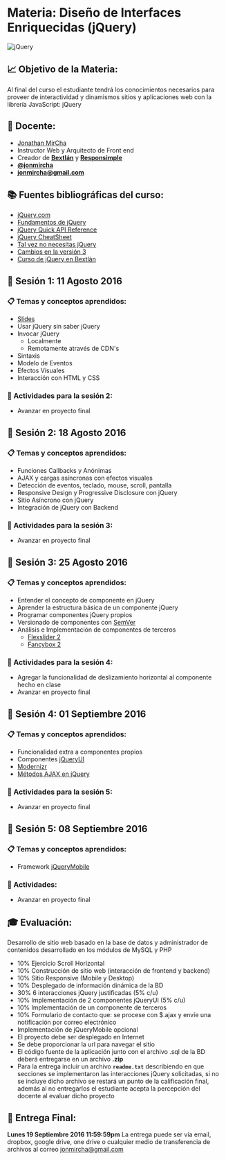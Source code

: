 # Materia: Diseño de Interfaces Enriquecidas (jQuery)
![jQuery](http://bextlan.com/img/para-cursos/jquery.jpg)

## :chart_with_upwards_trend: Objetivo de la Materia:
Al final del curso el estudiante tendrá los conocimientos necesarios para proveer de interactividad y dinamismos sitios y aplicaciones web con la librería JavaScript: jQuery

## :bow: Docente:
* [Jonathan MirCha](http://jonmircha.com)
* Instructor Web y Arquitecto de Front end
* Creador de **[Bextlán](http://bextlan.com)** y **[Responsimple](http://jonmircha.github.io/responsimple/)**
* **[@jonmircha](https://twitter.com/jonmircha)**
* **[jonmircha@gmail.com](mailto:jonmircha@gmail.com)**

## :books: Fuentes bibliográficas del curso:
* [jQuery.com](http://jquery.com/)
* [Fundamentos de jQuery](http://librojquery.com/)
* [jQuery Quick API Reference](https://oscarotero.com/jquery/)
* [jQuery CheatSheet](http://overapi.com/jquery/)
* [Tal vez no necesitas jQuery](http://youmightnotneedjquery.com/)
* [Cambios en la versión 3](http://jquery.com/upgrade-guide/3.0/)
* [Curso de jQuery en Bextlán](https://www.youtube.com/playlist?list=PLvq-jIkSeTUYvLDfVUXOhnZ6QSouIfQQ7)


## :school: Sesión 1: 11 Agosto 2016

### :clipboard: Temas y conceptos aprendidos:
* [Slides](http://bextlan.com/slides/jquery)
* Usar jQuery sin saber jQuery
* Invocar jQuery
	* Localmente
	* Remotamente através de CDN's
* Sintaxis
* Modelo de Eventos
* Efectos Visuales
* Interacción con HTML y CSS

### :pencil: Actividades para la sesión 2:
* Avanzar en proyecto final


## :school: Sesión 2: 18 Agosto 2016

### :clipboard: Temas y conceptos aprendidos:
* Funciones Callbacks y Anónimas
* AJAX y cargas asíncronas con efectos visuales
* Detección de eventos, teclado, mouse, scroll, pantalla
* Responsive Design y Progressive Disclosure con jQuery
* Sitio Asíncrono con jQuery
* Integración de jQuery con Backend


### :pencil: Actividades para la sesión 3:
* Avanzar en proyecto final


## :school: Sesión 3: 25 Agosto 2016

### :clipboard: Temas y conceptos aprendidos:
* Entender el concepto de componente en jQuery
* Aprender la estructura básica de un componente jQuery
* Programar componentes jQuery propios
* Versionado de componentes con [SemVer](http://semver.org/)
* Análisis e Implementación de componentes de terceros
	* [Flexslider 2](http://flexslider.woothemes.com/)
	* [Fancybox 2](http://fancyapps.com/fancybox/)


### :pencil: Actividades para la sesión 4:
* Agregar la funcionalidad de deslizamiento horizontal al componente hecho en clase
* Avanzar en proyecto final


## :school: Sesión 4: 01 Septiembre 2016

### :clipboard: Temas y conceptos aprendidos:
* Funcionalidad extra a componentes propios
* Componentes [jQueryUI](http://jqueryui.com/)
* [Modernizr](https://modernizr.com/)
* [Métodos AJAX en jQuery](http://api.jquery.com/category/ajax/)

### :pencil: Actividades para la sesión 5:
* Avanzar en proyecto final


## :school: Sesión 5: 08 Septiembre 2016

### :clipboard: Temas y conceptos aprendidos:
* Framework [jQueryMobile](http://jquerymobile.com/)

### :pencil: Actividades:
* Avanzar en proyecto final


## :mortar_board: Evaluación:

Desarrollo de sitio web basado en la base de datos y administrador de contenidos desarrollado en los módulos de MySQL y PHP

* 10% Ejercicio Scroll Horizontal
* 10% Construcción de sitio web (interacción de frontend y backend)
* 10% Sitio Responsive (Mobile y Desktop)
* 10% Desplegado de información dinámica de la BD
* 30% 6 interacciones jQuery justificadas (5% c/u)
* 10% Implementación de 2 componentes jQueryUI (5% c/u)
* 10% Implementación de un componente de terceros
* 10% Formulario de contacto que: se procese con $.ajax y envíe una notificación por correo electrónico
* Implementación de jQueryMobile opcional
* El proyecto debe ser desplegado en Internet
* Se debe proporcionar la url para navegar el sitio
* El código fuente de la aplicación junto con el archivo .sql de la BD deberá entregarse en un archivo **.zip**
* Para la entrega incluir un archivo **`readme.txt`** describiendo en que secciones se implementaron las interacciones jQuery solicitadas, si no se incluye dicho archivo se restará un punto de la calificación final, además al no entregarlos el estudiante acepta la percepción del docente al evaluar dicho proyecto

## :date: Entrega Final: 
**Lunes 19 Septiembre 2016 11:59:59pm**
La entrega puede ser vía email, dropbox, google drive, one drive o cualquier medio de transferencia de archivos al correo jonmircha@gmail.com